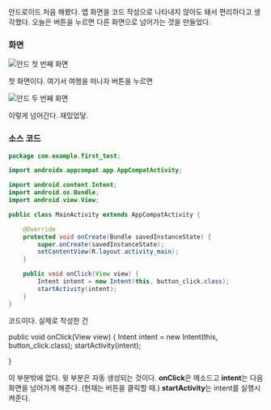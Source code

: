 안드로이드 처음 해봤다. 앱 화면을 코드 작성으로 나타내지 않아도 돼서 편리하다고 생각했다. 오늘은 버튼을 누르면 다른 화면으로 넘어가는 것을 만들었다.



### 화면

![안드 첫 번째 화면](https://user-images.githubusercontent.com/66874658/92303955-bb13a500-efb4-11ea-88ac-2c46f3ce7b9f.JPG)



첫 화면이다. 여기서 여행을 떠나자 버튼을 누르면



![안드 두 번째 화면](https://user-images.githubusercontent.com/66874658/92303970-d8e10a00-efb4-11ea-8e94-e881b70b9597.JPG)



이렇게 넘어간다. 재밌었닿.



### 소스 코드

```java
package com.example.first_test;

import androidx.appcompat.app.AppCompatActivity;

import android.content.Intent;
import android.os.Bundle;
import android.view.View;

public class MainActivity extends AppCompatActivity {

    @Override
    protected void onCreate(Bundle savedInstanceState) {
        super.onCreate(savedInstanceState);
        setContentView(R.layout.activity_main);
    }

    public void onClick(View view) {
        Intent intent = new Intent(this, button_click.class);
        startActivity(intent);
    }
}
```

코드이다. 실제로 작성한 건 

public void onClick(View view) {
        Intent intent = new Intent(this, button_click.class);
        startActivity(intent);

}

이 부분밖에 없다. 윗 부분은 자동 생성되는 것이다. **onClick**은 메소드고 **intent**는 다음 화면을 넘어가게 해준다. (현재는 버튼을 클릭할 때.) **startActivity**는 intent를 실행시켜준다.
